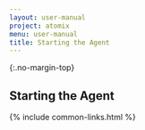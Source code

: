 ```yaml
---
layout: user-manual
project: atomix
menu: user-manual
title: Starting the Agent
---
```


{:.no-margin-top}
## Starting the Agent

{% include common-links.html %}
